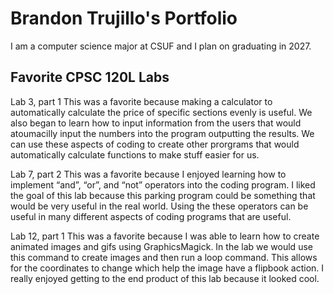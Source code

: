 
# Brandon Trujillo's Portfolio

I am a computer science major at CSUF and I plan on graduating in 2027.

## Favorite CPSC 120L Labs

Lab 3, part 1 
    This was a favorite because making a calculator to automatically calculate the price of specific sections evenly is useful. We also began to learn how to input information from the users that would atoumacilly input the numbers into the program outputting the results. We can use these aspects of coding to create other prorgrams that would automatically calculate functions to make stuff easier for us.

Lab 7, part 2
    This was a favorite because I enjoyed learning how to implement “and”, “or”, and “not” operators into the coding program. I liked the goal of this lab because this parking program could be something that would be very useful in the real world. Using the these operators can be useful in many different aspects of coding programs that are useful.

Lab 12, part 1 
    This was a favorite because I was able to learn how to create animated images and gifs using GraphicsMagick. In the lab we would use this command to create images and then run a loop command. This allows for the coordinates to change which help the image have a flipbook action. I really enjoyed getting to the end product of this lab because it looked cool.